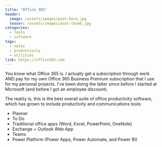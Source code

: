 ```yaml
---
title: "Office 365"
header:
  image: /assets/images/post-hero.jpg
  teaser: /assets/images/post-thumb.jpg
categories:
  - tools
  - software
tags:
  - notes
  - productivity
  - utilities
link: https://office365.com
---
```


You know what Office 365 is. I actually get a subscription through work AND pay for my own Office 365 Business Premium subscription that I use for my personal projects. I've been doing the latter since before I started at Microsoft (and before I got an employee discount).

The reality is, this is the best overall suite of office productivity software, which has grown to include productivity and communications tools:

- Planner
- To Do
- Traditional office apps (Word, Excel, PowerPoint, OneNote)
- Exchange + Outlook Web App
- Teams
- Power Platform (Power Apps, Power Automate, and Power BI)

